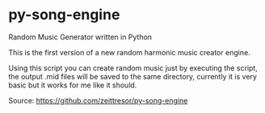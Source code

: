 # py-song-engine
Random Music Generator written in Python

This is the first version of a new random harmonic music creator engine.

Using this script you can create random music just by executing the script,
the output .mid files will be saved to the same directory, currently it is
very basic but it works for me like it should.

Source: https://github.com/zeittresor/py-song-engine
